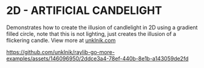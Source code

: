 
# 2D - ARTIFICIAL CANDELIGHT

Demonstrates how to create the illusion of candlelight in 2D using a gradient filled circle, note that this is not lighting, just creates the illusion of a flickering candle. View more at [unklnik.com](https://unklnik.com/posts/2d-candlelight/)

https://github.com/unklnik/raylib-go-more-examples/assets/146096950/2ddce3a4-78ef-440b-8e1b-a143059de2fd
